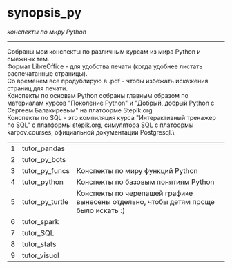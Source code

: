 # synopsis_py
*конспекты по миру Python*
***
Собраны мои конспекты по различным курсам из мира Python и смежных тем.\
Формат LibreOffice - для удобства печати (когда удобнее листать распечатанные страницы).\
Со временем все продублирую в .pdf - чтобы избежать искажения страниц для печати.\
Конспекты по основам Python собраны главным образом по материалам курсов "Поколение Python" и "Добрый, добрый Python с Сергеем Балакиревым" на платформе Stepik.org\
Конспекты по SQL - это компиляция курса "Интерактивный тренажер по SQL" с платформы stepik.org, симулятора SQL c платформы karpov.courses, официальной документации Postgresql.\


|    |    |    |
|:---|:---|:---|
|1 | tutor_pandas |  |
|2 | tutor_py_bots |  |
|3 | tutor_py_funcs | Конспекты по миру функций Python |
|4 | tutor_python | Конспекты по базовым понятиям Python |
|5 | tutor_py_turtle | Конспекты по черепашей графике вынесены отдельно, чтобы детям проще было искать :) |
|6 | tutor_spark |  |
|7 | tutor_SQL |  |
|8 | tutor_stats |  |
|9 | tutor_visuol |  |
